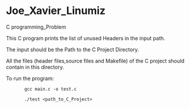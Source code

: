# Joe_Xavier_Linumiz
C programming_Problem

This C program prints the list of unused Headers in the input path.

The input should be the Path to the C Project Directory.

All the files (header files,source files and Makefile) of the C project should contain in this directory.

To run the program:

           gcc main.c -o test.c
          
           ./test <path_to_C_Project>
